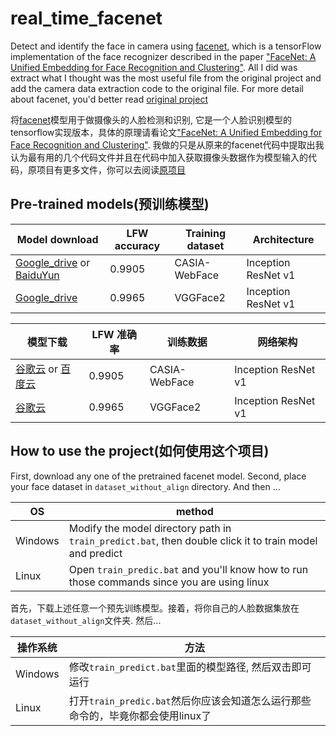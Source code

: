 # real_time_facenet
Detect and identify the face in camera using [facenet](https://github.com/davidsandberg/facenet), which is a tensorFlow implementation of the face recognizer described in the paper
["FaceNet: A Unified Embedding for Face Recognition and Clustering"](http://arxiv.org/abs/1503.03832). All I did was extract what I thought was the most useful file from the original project and add the camera data extraction code to the original file. For more detail about facenet, you'd better read [original project](https://github.com/davidsandberg/facenet)

将[facenet](https://github.com/davidsandberg/facenet)模型用于做摄像头的人脸检测和识别, 它是一个人脸识别模型的tensorflow实现版本，具体的原理请看论文["FaceNet: A Unified Embedding for Face Recognition and Clustering"](http://arxiv.org/abs/1503.03832). 我做的只是从原来的facenet代码中提取出我认为最有用的几个代码文件并且在代码中加入获取摄像头数据作为模型输入的代码，原项目有更多文件，你可以去阅读[原项目](https://github.com/davidsandberg/facenet)

## Pre-trained models(预训练模型)
| Model download      | LFW accuracy | Training dataset | Architecture |
|-----------------|--------------|------------------|-------------|
| [Google_drive](https://drive.google.com/open?id=1R77HmFADxe87GmoLwzfgMu_HY0IhcyBz) or [BaiduYun](https://pan.baidu.com/s/1k_k6I0d85T7yVLRFovkj3w) | 0.9905        | CASIA-WebFace    | Inception ResNet v1|
| [Google_drive](https://drive.google.com/open?id=1EXPBSXwTaqrSC0OhUdXNmKSh9qJUQ55-) | 0.9965        | VGGFace2      | Inception ResNet v1 |

| 模型下载      | LFW 准确率 | 训练数据 | 网络架构 |
|-----------------|--------------|------------------|-------------|
| [谷歌云](https://drive.google.com/open?id=1R77HmFADxe87GmoLwzfgMu_HY0IhcyBz) or [百度云](https://pan.baidu.com/s/1k_k6I0d85T7yVLRFovkj3w) | 0.9905        | CASIA-WebFace    | Inception ResNet v1|
| [谷歌云](https://drive.google.com/open?id=1EXPBSXwTaqrSC0OhUdXNmKSh9qJUQ55-) | 0.9965        | VGGFace2      | Inception ResNet v1 |

## How to use the project(如何使用这个项目)
First, download any one of the pretrained facenet model. Second, place your face dataset in `dataset_without_align` directory. And then ...

|    OS    | method |
|-----------------|--------------|
| Windows | Modify the model directory path in `train_predict.bat`, then double click it to train model and predict|
| Linux | Open `train_predic.bat` and you'll know how to run those commands since you are using linux |

首先，下载上述任意一个预先训练模型。接着，将你自己的人脸数据集放在`dataset_without_align`文件夹. 然后...

|    操作系统    | 方法 |
|-----------------|--------------|
| Windows | 修改`train_predict.bat`里面的模型路径, 然后双击即可运行|
| Linux | 打开`train_predic.bat`然后你应该会知道怎么运行那些命令的，毕竟你都会使用linux了 |
